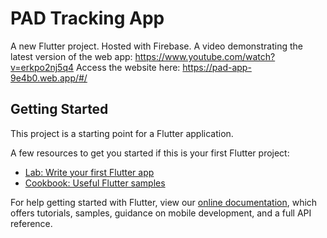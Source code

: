 # PAD Tracking App

A new Flutter project. Hosted with Firebase.
A video demonstrating the latest version of the web app: https://www.youtube.com/watch?v=erkpo2nj5q4
Access the website here: https://pad-app-9e4b0.web.app/#/


## Getting Started

This project is a starting point for a Flutter application.

A few resources to get you started if this is your first Flutter project:

- [Lab: Write your first Flutter app](https://flutter.dev/docs/get-started/codelab)
- [Cookbook: Useful Flutter samples](https://flutter.dev/docs/cookbook)

For help getting started with Flutter, view our
[online documentation](https://flutter.dev/docs), which offers tutorials,
samples, guidance on mobile development, and a full API reference.
